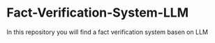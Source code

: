 # Fact-Verification-System-LLM
In this repository you will find a fact verification system basen on LLM
